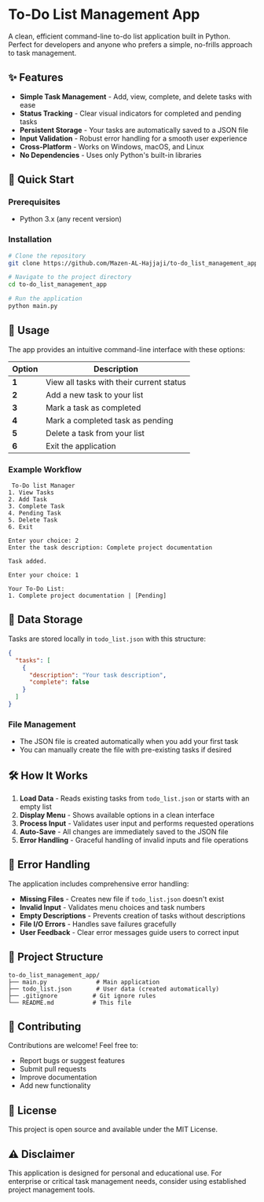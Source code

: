# To-Do List Management App

A clean, efficient command-line to-do list application built in Python. Perfect for developers and anyone who prefers a simple, no-frills approach to task management.

## ✨ Features

- **Simple Task Management** - Add, view, complete, and delete tasks with ease
- **Status Tracking** - Clear visual indicators for completed and pending tasks
- **Persistent Storage** - Your tasks are automatically saved to a JSON file
- **Input Validation** - Robust error handling for a smooth user experience
- **Cross-Platform** - Works on Windows, macOS, and Linux
- **No Dependencies** - Uses only Python's built-in libraries

## 🚀 Quick Start

### Prerequisites
- Python 3.x (any recent version)

### Installation
```bash
# Clone the repository
git clone https://github.com/Mazen-AL-Hajjaji/to-do_list_management_app.git

# Navigate to the project directory
cd to-do_list_management_app

# Run the application
python main.py
```

## 📖 Usage

The app provides an intuitive command-line interface with these options:

| Option | Description |
|--------|-------------|
| **1** | View all tasks with their current status |
| **2** | Add a new task to your list |
| **3** | Mark a task as completed |
| **4** | Mark a completed task as pending |
| **5** | Delete a task from your list |
| **6** | Exit the application |

### Example Workflow

```
 To-Do list Manager
1. View Tasks
2. Add Task
3. Complete Task
4. Pending Task
5. Delete Task
6. Exit

Enter your choice: 2
Enter the task description: Complete project documentation

Task added.

Enter your choice: 1

Your To-Do List: 
1. Complete project documentation | [Pending]
```

## 💾 Data Storage

Tasks are stored locally in `todo_list.json` with this structure:

```json
{
  "tasks": [
    {
      "description": "Your task description",
      "complete": false
    }
  ]
}
```

### File Management
- The JSON file is created automatically when you add your first task
- You can manually create the file with pre-existing tasks if desired

## 🛠️ How It Works

1. **Load Data** - Reads existing tasks from `todo_list.json` or starts with an empty list
2. **Display Menu** - Shows available options in a clean interface
3. **Process Input** - Validates user input and performs requested operations
4. **Auto-Save** - All changes are immediately saved to the JSON file
5. **Error Handling** - Graceful handling of invalid inputs and file operations

## 🔧 Error Handling

The application includes comprehensive error handling:

- **Missing Files** - Creates new file if `todo_list.json` doesn't exist
- **Invalid Input** - Validates menu choices and task numbers
- **Empty Descriptions** - Prevents creation of tasks without descriptions
- **File I/O Errors** - Handles save failures gracefully
- **User Feedback** - Clear error messages guide users to correct input

## 📁 Project Structure

```
to-do_list_management_app/
├── main.py              # Main application
├── todo_list.json       # User data (created automatically)
├── .gitignore          # Git ignore rules
└── README.md           # This file
```

## 🤝 Contributing

Contributions are welcome! Feel free to:

- Report bugs or suggest features
- Submit pull requests
- Improve documentation
- Add new functionality

## 📄 License

This project is open source and available under the MIT License.

## ⚠️ Disclaimer

This application is designed for personal and educational use. For enterprise or critical task management needs, consider using established project management tools.
